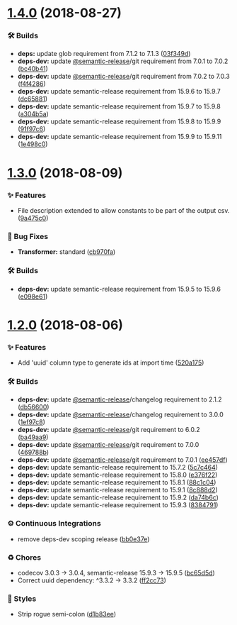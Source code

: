 # [1.4.0](https://github.com/wmfs/smithereens/compare/v1.3.0...v1.4.0) (2018-08-27)


### 🛠 Builds

* **deps:** update glob requirement from 7.1.2 to 7.1.3 ([03f349d](https://github.com/wmfs/smithereens/commit/03f349d))
* **deps-dev:** update [@semantic-release](https://github.com/semantic-release)/git requirement from 7.0.1 to 7.0.2 ([bc40b41](https://github.com/wmfs/smithereens/commit/bc40b41))
* **deps-dev:** update [@semantic-release](https://github.com/semantic-release)/git requirement from 7.0.2 to 7.0.3 ([f4f4286](https://github.com/wmfs/smithereens/commit/f4f4286))
* **deps-dev:** update semantic-release requirement from 15.9.6 to 15.9.7 ([dc65881](https://github.com/wmfs/smithereens/commit/dc65881))
* **deps-dev:** update semantic-release requirement from 15.9.7 to 15.9.8 ([a304b5a](https://github.com/wmfs/smithereens/commit/a304b5a))
* **deps-dev:** update semantic-release requirement from 15.9.8 to 15.9.9 ([91f97c6](https://github.com/wmfs/smithereens/commit/91f97c6))
* **deps-dev:** update semantic-release requirement from 15.9.9 to 15.9.11 ([1e498c0](https://github.com/wmfs/smithereens/commit/1e498c0))

# [1.3.0](https://github.com/wmfs/smithereens/compare/v1.2.0...v1.3.0) (2018-08-09)


### ✨ Features

* File description extended to allow constants to be part of the output csv. ([9a475c0](https://github.com/wmfs/smithereens/commit/9a475c0))


### 🐛 Bug Fixes

* **Transformer:** standard ([cb970fa](https://github.com/wmfs/smithereens/commit/cb970fa))


### 🛠 Builds

* **deps-dev:** update semantic-release requirement from 15.9.5 to 15.9.6 ([e098e61](https://github.com/wmfs/smithereens/commit/e098e61))

# [1.2.0](https://github.com/wmfs/smithereens/compare/v1.1.1...v1.2.0) (2018-08-06)


### ✨ Features

* Add 'uuid' column type to generate ids at import time ([520a175](https://github.com/wmfs/smithereens/commit/520a175))


### 🛠 Builds

* **deps-dev:** update [@semantic-release](https://github.com/semantic-release)/changelog requirement to 2.1.2 ([db56600](https://github.com/wmfs/smithereens/commit/db56600))
* **deps-dev:** update [@semantic-release](https://github.com/semantic-release)/changelog requirement to 3.0.0 ([1ef97c8](https://github.com/wmfs/smithereens/commit/1ef97c8))
* **deps-dev:** update [@semantic-release](https://github.com/semantic-release)/git requirement to 6.0.2 ([ba49aa9](https://github.com/wmfs/smithereens/commit/ba49aa9))
* **deps-dev:** update [@semantic-release](https://github.com/semantic-release)/git requirement to 7.0.0 ([469788b](https://github.com/wmfs/smithereens/commit/469788b))
* **deps-dev:** update [@semantic-release](https://github.com/semantic-release)/git requirement to 7.0.1 ([ee457df](https://github.com/wmfs/smithereens/commit/ee457df))
* **deps-dev:** update semantic-release requirement to 15.7.2 ([5c7c464](https://github.com/wmfs/smithereens/commit/5c7c464))
* **deps-dev:** update semantic-release requirement to 15.8.0 ([e376f22](https://github.com/wmfs/smithereens/commit/e376f22))
* **deps-dev:** update semantic-release requirement to 15.8.1 ([88c1c04](https://github.com/wmfs/smithereens/commit/88c1c04))
* **deps-dev:** update semantic-release requirement to 15.9.1 ([8c888d2](https://github.com/wmfs/smithereens/commit/8c888d2))
* **deps-dev:** update semantic-release requirement to 15.9.2 ([da74b6c](https://github.com/wmfs/smithereens/commit/da74b6c))
* **deps-dev:** update semantic-release requirement to 15.9.3 ([8384791](https://github.com/wmfs/smithereens/commit/8384791))


### ⚙️ Continuous Integrations

* remove deps-dev scoping release ([bb0e37e](https://github.com/wmfs/smithereens/commit/bb0e37e))


### ♻️ Chores

* codecov 3.0.3 -> 3.0.4, semantic-release 15.9.3 -> 15.9.5 ([bc65d5d](https://github.com/wmfs/smithereens/commit/bc65d5d))
* Correct uuid dependency: ^3.3.2 -> 3.3.2 ([ff2cc73](https://github.com/wmfs/smithereens/commit/ff2cc73))


### 💎 Styles

* Strip rogue semi-colon ([d1b83ee](https://github.com/wmfs/smithereens/commit/d1b83ee))
